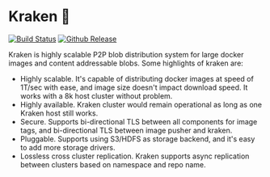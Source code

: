 # Kraken :octopus:

[![Build Status](https://travis-ci.org/uber/kraken.svg?branch=master)](https://travis-ci.org/uber/kraken)
[![Github Release](https://img.shields.io/github/release/uber/kraken.svg)](https://github.com/uber/kraken/releases)

Kraken is highly scalable P2P blob distribution system for large docker images and content addressable blobs.
Some highlights of kraken are:
  - Highly scalable. It's capable of distributing docker images at speed of 1T/sec with ease, and image size doesn't impact download speed. It works with a 8k host cluster without problem.
  - Highly available. Kraken cluster would remain operational as long as one Kraken host still works.
  - Secure. Supports bi-directional TLS between all components for image tags, and bi-directional TLS between image pusher and kraken.
  - Pluggable. Supports using S3/HDFS as storage backend, and it's easy to add more storage drivers.
  - Lossless cross cluster replication. Kraken supports async replication between clusters based on namespace and repo name.
